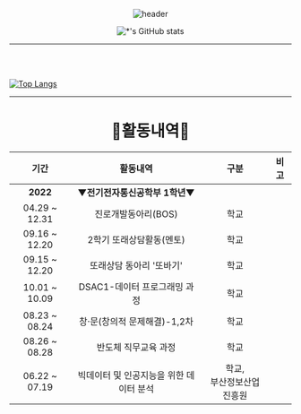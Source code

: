 <div align="center">

![header](https://capsule-render.vercel.app/api?type=waving&color=003399&height=230&section=header&text=🌙Jeongeun%20Moon🌙&fontSize=40&fontAlignY=40)
  
![*'s GitHub stats](https://github-readme-stats.vercel.app/api?username=jeongeuniii&show_icons=true&theme=tokyonight)
<br>
<hr>
<br>
<div align="left">

<br>

[![Top Langs](https://github-readme-stats.vercel.app/api/top-langs/?username=jeongeuniii&layout=compact)](https://github.com/jeongeuniii/github-readme-stats)
<br>
<hr>
<div align="center">

# 📖활동내역📖
  
| 기간 | 활동내역 | 구분 | 비고 |
| :----: | :--------: | :---: | :---: |
| **2022** | ▼**전기전자통신공학부 1학년**▼ |  |  |
| 04.29 ~ 12.31 | 진로개발동아리(BOS) | 학교 |  |
| 09.16 ~ 12.20 | 2학기 또래상담활동(멘토) | 학교 |  |
| 09.15 ~ 12.20 | 또래상담 동아리 '또바기' | 학교 |  |
| 10.01 ~ 10.09 | DSAC1-데이터 프로그래밍 과정 | 학교 |  |
| 08.23 ~ 08.24 | 창·문(창의적 문제해결)-1,2차 | 학교 |  |
| 08.26 ~ 08.28 | 반도체 직무교육 과정 | 학교 |  |
| 06.22 ~ 07.19 | 빅데이터 및 인공지능을 위한 데이터 분석 | 학교,<br>부산정보산업진흥원 |  |
